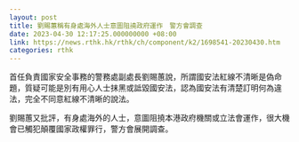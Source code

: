 ```yaml
---
layout: post
title: 劉賜蕙稱有身處海外人士意圖阻撓政府運作　警方會調查
date: 2023-04-30 12:17:25.000000000 +08:00
link: https://news.rthk.hk/rthk/ch/component/k2/1698541-20230430.htm
categories: rthk
---
```


首任負責國家安全事務的警務處副處長劉賜蕙說，所謂國安法紅線不清晰是偽命題，質疑可能是別有用心人士抹黑或詆毀國安法，認為國安法有清楚訂明何為違法，完全不同意紅線不清晰的說法。

劉賜蕙又批評，有身處海外的人士，意圖阻撓本港政府機關或立法會運作，很大機會已觸犯顛覆國家政權罪行，警方會展開調查。
